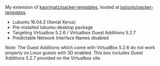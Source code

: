 My extension of [kaorimatz/packer-templates](https://github.com/kaorimatz/packer-templates), hosted at [bstoots/packer-templates](https://github.com/bstoots/packer-templates).

* Lubuntu 16.04.3 (Xenial Xerus)
* Pre-installed lubuntu-desktop package
* Targeting Virtualbox 5.2.6 / Virtualbox Guest Additions 5.2.7
* Predictable Network Interface Names disabled

Note: The Guest Additions which come with VirtualBox 5.2.6 do not work properly on Linux guests with 3D enabled.  This box includes Guest Additions 5.2.7 provided on the Virtualbox site.
